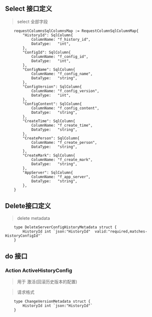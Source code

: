 

## Select 接口定义

> select 全部字段

```gotemplate
	requestColumnsSqlColumnsMap := RequestColumnSqlColumnMap{
		"HistoryId": SqlColumn{
			ColumnName: "f_history_id",
			DataType:   "int",
		},
		"ConfigId": SqlColumn{
			ColumnName: "f_config_id",
			DataType:   "int",
		},
		"ConfigName": SqlColumn{
			ColumnName: "f_config_name",
			DataType:   "string",
		},
		"ConfigVersion": SqlColumn{
			ColumnName: "f_config_version",
			DataType:   "int",
		},
		"ConfigContent": SqlColumn{
			ColumnName: "f_config_content",
			DataType:   "string",
		},
		"CreateTime": SqlColumn{
			ColumnName: "f_create_time",
			DataType:   "string",
		},
		"CreatePerson": SqlColumn{
			ColumnName: "f_create_person",
			DataType:   "string",
		},
		"CreateMark": SqlColumn{
			ColumnName: "f_create_mark",
			DataType:   "string",
		},
		"AppServer": SqlColumn{
			ColumnName: "f_app_server",
			DataType:   "string",
		},
	}
```

## Delete接口定义

> delete metadata

```gotemplate
	type DeleteServerConfigHistoryMetadata struct {
		HistoryId int `json:"HistoryId"  valid:"required,matches-HistoryConfigId"`
	}
```

## do  接口

### Action ActiveHistoryConfig
> 用于 激活(回滚历史版本的配置)

> 请求格式

```gotemplate
	type ChangeVersionMetadata struct {
		HistoryId int `json:"HistoryId"`
	}
```

